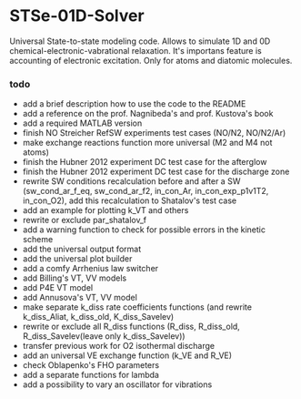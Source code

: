 # STSe-01D-Solver
Universal State-to-state modeling code. Allows to simulate 1D and 0D chemical-electronic-vabrational relaxation. It's importans feature is accounting of electronic excitation. Only for atoms and diatomic molecules.
### todo
- add a brief description how to use the code to the README
- add a reference on the prof. Nagnibeda's and prof. Kustova's book
- add a required MATLAB version
- finish NO Streicher RefSW experiments test cases (NO/N2, NO/N2/Ar)
- make exchange reactions function more universal (M2 and M4 not atoms)
- finish the Hubner 2012 experiment DC test case for the afterglow
- finish the Hubner 2012 experiment DC test case for the discharge zone
- rewrite SW conditions recalculation before and after a SW (sw_cond_ar_f_eq, sw_cond_ar_f2, in_con_Ar, in_con_exp_p1v1T2, in_con_O2), add this recalculation to Shatalov's test case
- add an example for plotting k_VT and others
- rewrite or exclude par_shatalov_f
- add a warning function to check for possible errors in the kinetic scheme
- add the universal output format
- add the universal plot builder
- add a comfy Arrhenius law switcher
- add Billing's VT, VV models
- add P4E VT model
- add Annusova's VT, VV model
- make separate k_diss rate coefficients functions (and rewrite k_diss_Aliat, k_diss_old, K_diss_Savelev)
- rewrite or exclude all R_diss functions (R_diss, R_diss_old, R_diss_Savelev(leave only k_diss_Savelev))
- transfer previous work for O2 isothermal discharge
- add an universal VE exchange function (k_VE and R_VE)
- check Oblapenko's FHO parameters
- add a separate functions for lambda
- add a possibility to vary an oscillator for vibrations